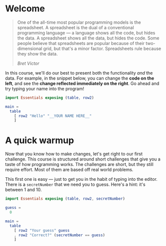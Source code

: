 # Welcome

> One of the all-time most popular programming models is the spreadsheet.
> A spreadsheet is the dual of a conventional programming language —
> a language shows all the code, but hides the data.
> A spreadsheet shows all the data, but hides the code.
> Some people believe that spreadsheets are popular
> because of their two-dimensional grid, but that's a minor factor.
> Spreadsheets rule because they show the data.
>
> _Bret Victor_

In this course, we'll do our best to present both the functionality _and_ the data.
For example, in the snippet below, you can change the **code on the left**,
and see the **change reflected immediately on the right**.
Go ahead and try typing your name into the program!

```elm
import Essentials exposing (table, row2)

main =
  table
    [ row2 "Hello" "__YOUR NAME HERE__"
    ]
```

# A quick warmup

Now that you know how to make changes, let's get right to our first challenge.
This course is structured around short challenges that give you a taste of how programming works.
The challenges are short, but they still require effort.
Most of them are based off real world problems.

This first one is easy — just to get you in the habit of typing into the editor.
There is a `secretNumber` that we need you to guess.
Here's a hint: it's between 1 and 10.

```elm
import Essentials exposing (table, row2, secretNumber)

guess =
  0

main =
  table
    [ row2 "Your guess" guess
    , row2 "Correct?" (secretNumber == guess)
    ]
```
